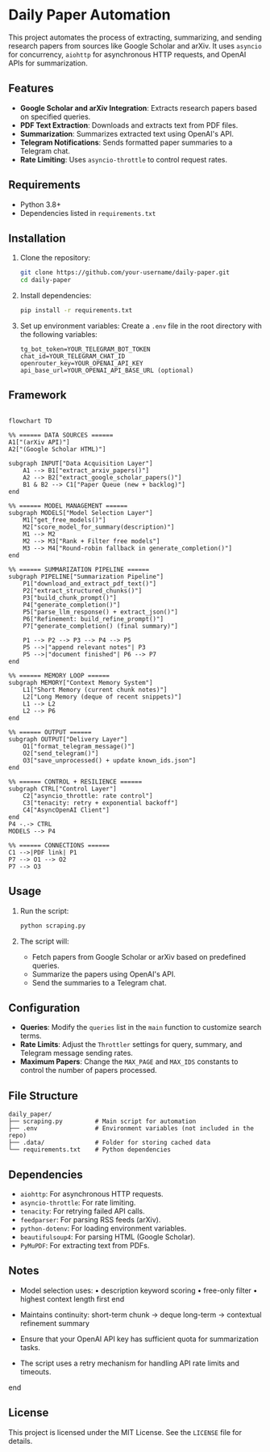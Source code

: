 # Daily Paper Automation

This project automates the process of extracting, summarizing, and sending research papers from sources like Google Scholar and arXiv. It uses `asyncio` for concurrency, `aiohttp` for asynchronous HTTP requests, and OpenAI APIs for summarization.

## Features

- **Google Scholar and arXiv Integration**: Extracts research papers based on specified queries.
- **PDF Text Extraction**: Downloads and extracts text from PDF files.
- **Summarization**: Summarizes extracted text using OpenAI's API.
- **Telegram Notifications**: Sends formatted paper summaries to a Telegram chat.
- **Rate Limiting**: Uses `asyncio-throttle` to control request rates.

## Requirements

- Python 3.8+
- Dependencies listed in `requirements.txt`

## Installation

1. Clone the repository:
   ```bash
   git clone https://github.com/your-username/daily-paper.git
   cd daily-paper
   ```

2. Install dependencies:
   ```bash
   pip install -r requirements.txt
   ```

3. Set up environment variables:
   Create a `.env` file in the root directory with the following variables:
   ```
   tg_bot_token=YOUR_TELEGRAM_BOT_TOKEN
   chat_id=YOUR_TELEGRAM_CHAT_ID
   openrouter_key=YOUR_OPENAI_API_KEY
   api_base_url=YOUR_OPENAI_API_BASE_URL (optional)
   ```

## Framework

```mermaid

flowchart TD

%% ====== DATA SOURCES ======
A1["(arXiv API)"]
A2["(Google Scholar HTML)"]

subgraph INPUT["Data Acquisition Layer"]
    A1 --> B1["extract_arxiv_papers()"]
    A2 --> B2["extract_google_scholar_papers()"]
    B1 & B2 --> C1["Paper Queue (new + backlog)"]
end

%% ====== MODEL MANAGEMENT ======
subgraph MODELS["Model Selection Layer"]
    M1["get_free_models()"]
    M2["score_model_for_summary(description)"]
    M1 --> M2
    M2 --> M3["Rank + Filter free models"]
    M3 --> M4["Round-robin fallback in generate_completion()"]
end

%% ====== SUMMARIZATION PIPELINE ======
subgraph PIPELINE["Summarization Pipeline"]
    P1["download_and_extract_pdf_text()"]
    P2["extract_structured_chunks()"]
    P3["build_chunk_prompt()"]
    P4["generate_completion()"]
    P5["parse_llm_response() + extract_json()"]
    P6["Refinement: build_refine_prompt()"]
    P7["generate_completion() (final summary)"]
    
    P1 --> P2 --> P3 --> P4 --> P5
    P5 -->|"append relevant notes"| P3
    P5 -->|"document finished"| P6 --> P7
end

%% ====== MEMORY LOOP ======
subgraph MEMORY["Context Memory System"]
    L1["Short Memory (current chunk notes)"]
    L2["Long Memory (deque of recent snippets)"]
    L1 --> L2
    L2 --> P6
end

%% ====== OUTPUT ======
subgraph OUTPUT["Delivery Layer"]
    O1["format_telegram_message()"]
    O2["send_telegram()"]
    O3["save_unprocessed() + update known_ids.json"]
end

%% ====== CONTROL + RESILIENCE ======
subgraph CTRL["Control Layer"]
    C2["asyncio_throttle: rate control"]
    C3["tenacity: retry + exponential backoff"]
    C4["AsyncOpenAI Client"]
end
P4 -.-> CTRL
MODELS --> P4

%% ====== CONNECTIONS ======
C1 -->|PDF link| P1
P7 --> O1 --> O2
P7 --> O3
```


## Usage

1. Run the script:
   ```bash
   python scraping.py
   ```

2. The script will:
   - Fetch papers from Google Scholar or arXiv based on predefined queries.
   - Summarize the papers using OpenAI's API.
   - Send the summaries to a Telegram chat.

## Configuration

- **Queries**: Modify the `queries` list in the `main` function to customize search terms.
- **Rate Limits**: Adjust the `Throttler` settings for query, summary, and Telegram message sending rates.
- **Maximum Papers**: Change the `MAX_PAGE` and `MAX_IDS` constants to control the number of papers processed.

## File Structure

```
daily_paper/
├── scraping.py         # Main script for automation
├── .env                # Environment variables (not included in the repo)
├── .data/              # Folder for storing cached data
└── requirements.txt    # Python dependencies
```

## Dependencies

- `aiohttp`: For asynchronous HTTP requests.
- `asyncio-throttle`: For rate limiting.
- `tenacity`: For retrying failed API calls.
- `feedparser`: For parsing RSS feeds (arXiv).
- `python-dotenv`: For loading environment variables.
- `beautifulsoup4`: For parsing HTML (Google Scholar).
- `PyMuPDF`: For extracting text from PDFs.

## Notes

- Model selection uses:
• description keyword scoring
• free-only filter
• highest context length first
end

- Maintains continuity:
short-term chunk → deque long-term
→ contextual refinement summary

- Ensure that your OpenAI API key has sufficient quota for summarization tasks.

- The script uses a retry mechanism for handling API rate limits and timeouts.


end

## License

This project is licensed under the MIT License. See the `LICENSE` file for details.